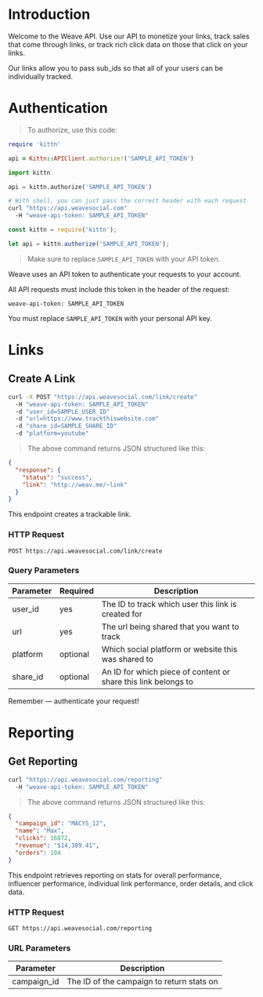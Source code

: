 # Introduction

Welcome to the Weave API. Use our API to monetize your links, track sales that come through links, or track rich click data on those that click on your links.

Our links allow you to pass sub_ids so that all of your users can be individually tracked.

# Authentication

> To authorize, use this code:

```ruby
require 'kittn'

api = Kittn::APIClient.authorize!('SAMPLE_API_TOKEN')
```

```python
import kittn

api = kittn.authorize('SAMPLE_API_TOKEN')
```

```bash
# With shell, you can just pass the correct header with each request
curl "https://api.weavesocial.com"
  -H "weave-api-token: SAMPLE_API_TOKEN"
```

```javascript
const kittn = require('kittn');

let api = kittn.authorize('SAMPLE_API_TOKEN');
```

> Make sure to replace `SAMPLE_API_TOKEN` with your API token.

Weave uses an API token to authenticate your requests to your account.

All API requests must include this token in the header of the request:

`weave-api-token: SAMPLE_API_TOKEN`

<aside class="notice">
You must replace <code>SAMPLE_API_TOKEN</code> with your personal API key.
</aside>

# Links

## Create A Link

```bash
curl -X POST "https://api.weavesocial.com/link/create"
  -H "weave-api-token: SAMPLE_API_TOKEN"
  -d "user_id=SAMPLE_USER_ID"
  -d "url=https://www.trackthiswebsite.com"
  -d "share_id=SAMPLE_SHARE_ID"
  -d "platform=youtube"
```

> The above command returns JSON structured like this:

```json
{
  "response": {
    "status": "success",
    "link": "http://weav.me/~link"
  }
}
```

This endpoint creates a trackable link.

### HTTP Request

`POST https://api.weavesocial.com/link/create`

### Query Parameters

Parameter | Required | Description
--------- | ------- | -----------
user_id | yes | The ID to track which user this link is created for
url | yes | The url being shared that you want to track
platform | optional | Which social platform or website this was shared to
share_id | optional | An ID for which piece of content or share this link belongs to

<aside class="success">
Remember — authenticate your request!
</aside>

# Reporting

## Get Reporting

```bash
curl "https://api.weavesocial.com/reporting"
  -H "weave-api-token: SAMPLE_API_TOKEN"
```

> The above command returns JSON structured like this:

```json
{
  "campaign_id": "MACYS_12",
  "name": "Max",
  "clicks": 16872,
  "revenue": "$14,389.41",
  "orders": 104
}
```

This endpoint retrieves reporting on stats for overall performance, influencer performance, individual link performance, order details, and click data.

### HTTP Request

`GET https://api.weavesocial.com/reporting`

### URL Parameters

Parameter | Description
--------- | -----------
campaign_id | The ID of the campaign to return stats on
